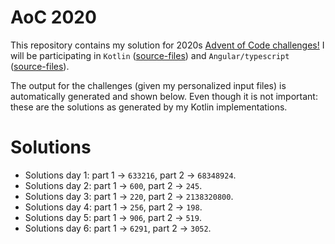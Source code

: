 # AoC 2020

This repository contains my solution for 2020s [Advent of Code challenges!](https://adventofcode.com/2020)
I will be participating in `Kotlin` ([source-files](https://github.com/KristofAchten/AoC2020/tree/master/kotlin/src)) and `Angular/typescript` ([source-files](https://github.com/KristofAchten/AoC2020/tree/master/angular/aoc/src/app)).

The output for the challenges (given my personalized input files) is automatically generated and shown below. Even though it is not important: these are the solutions as generated by my Kotlin implementations.

# Solutions
- Solutions day 1: part 1 -> `633216`, part 2 -> `68348924`.
- Solutions day 2: part 1 -> `600`, part 2 -> `245`.
- Solutions day 3: part 1 -> `220`, part 2 -> `2138320800`.
- Solutions day 4: part 1 -> `256`, part 2 -> `198`.
- Solutions day 5: part 1 -> `906`, part 2 -> `519`.
- Solutions day 6: part 1 -> `6291`, part 2 -> `3052`.
